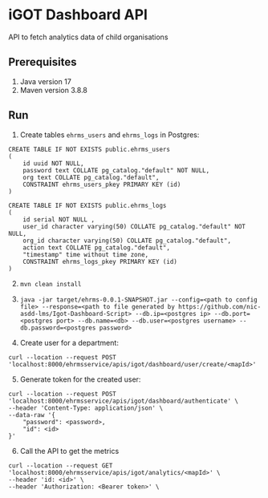 # iGOT Dashboard API
API to fetch analytics data of child organisations

## Prerequisites
1. Java version 17
2. Maven version 3.8.8

## Run

1. Create tables `ehrms_users` and `ehrms_logs` in Postgres:
```
CREATE TABLE IF NOT EXISTS public.ehrms_users
(
    id uuid NOT NULL,
    password text COLLATE pg_catalog."default" NOT NULL,
    org text COLLATE pg_catalog."default",
    CONSTRAINT ehrms_users_pkey PRIMARY KEY (id)
)
```

```
CREATE TABLE IF NOT EXISTS public.ehrms_logs
(
    id serial NOT NULL ,
    user_id character varying(50) COLLATE pg_catalog."default" NOT NULL,
    org_id character varying(50) COLLATE pg_catalog."default",
    action text COLLATE pg_catalog."default",
    "timestamp" time without time zone,
    CONSTRAINT ehrms_logs_pkey PRIMARY KEY (id)
)
```

2. `mvn clean install`

3. `java -jar target/ehrms-0.0.1-SNAPSHOT.jar --config=<path to config file> --response=<path to file generated by https://github.com/nic-asdd-lms/Igot-Dashboard-Script> --db.ip=<postgres ip> --db.port=<postgres port> --db.name=<db> --db.user=<postgres username> --db.password=<postgres password>`

4. Create user for a department: 
```
curl --location --request POST 'localhost:8000/ehrmsservice/apis/igot/dashboard/user/create/<mapId>' 
```

5. Generate token for the created user:
```
curl --location --request POST 'localhost:8000/ehrmsservice/apis/igot/dashboard/authenticate' \
--header 'Content-Type: application/json' \
--data-raw '{
    "password": <password>,
    "id": <id>
}' 
```

6. Call the API to get the metrics
```
curl --location --request GET 'localhost:8000/ehrmsservice/apis/igot/analytics/<mapId>' \
--header 'id: <id>' \
--header 'Authorization: <Bearer token>' \
```

